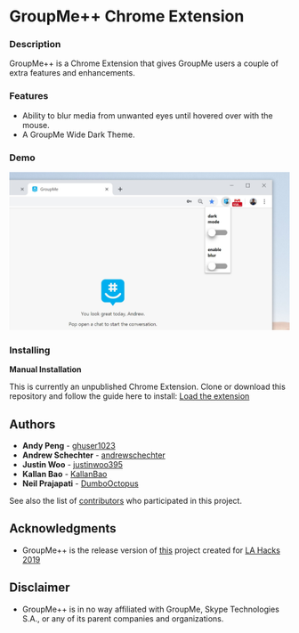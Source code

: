 # GroupMe++ Chrome Extension

### Description

GroupMe++ is a Chrome Extension that gives GroupMe users a couple of extra features and enhancements.

### Features

- Ability to blur media from unwanted eyes until hovered over with the mouse.
- A GroupMe Wide Dark Theme.

### Demo

![popop](screenshots/popup.jpg)

### Installing

**Manual Installation**

This is currently an unpublished Chrome Extension. Clone or download this repository and follow the guide here to install: [Load the extension](https://developer.chrome.com/extensions/getstarted#unpacked)


## Authors

* **Andy Peng** - [ghuser1023](https://github.com/ghuser1023)
* **Andrew Schechter** - [andrewschechter](https://github.com/andrewschechter)
* **Justin Woo** - [justinwoo395](https://github.com/justinwoo395)
* **Kallan Bao** - [KallanBao](https://github.com/KallanBao)
* **Neil Prajapati** - [DumboOctopus](https://github.com/DumboOctopus)


See also the list of [contributors](https://github.com/justinwoo395/GroupMe-Extension/graphs/contributors) who participated in this project.


## Acknowledgments

* GroupMe++ is the release version of [this](https://github.com/justinwoo395/GroupMe-Extension) project created for [LA Hacks 2019](https://lahacks.com/)

## Disclaimer
* GroupMe++ is in no way affiliated with GroupMe, Skype Technologies S.A., or any of its parent companies and organizations.

